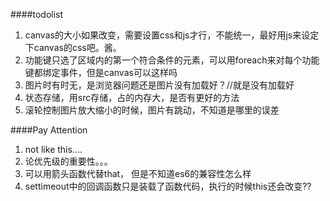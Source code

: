 ####todolist
1. canvas的大小如果改变，需要设置css和js才行，不能统一，最好用js来设定下canvas的css吧。酱。
2. 功能键只选了区域内的第一个符合条件的元素，可以用foreach来对每个功能键都绑定事件，但是canvas可以这样吗
3. 图片时有时无，是浏览器问题还是图片没有加载好？//就是没有加载好
4. 状态存储，用src存储，占的内存大，是否有更好的方法
5. 滚轮控制图片放大缩小的时候，图片有跳动，不知道是哪里的误差




####Pay Attention
1. not like this....
2. 论优先级的重要性。。。
3. 可以用箭头函数代替that， 但是不知道es6的兼容性怎么样
4. settimeout中的回调函数只是装载了函数代码，执行的时候this还会改变??
